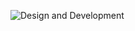 ![Design and Development](https://github.com/aubin560/recruiting_agency_project/blob/main/Recruiting_Agency_Project%20(1).png)
